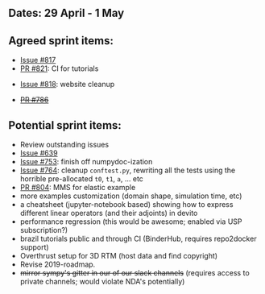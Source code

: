 ## Dates: 29 April - 1 May

## Agreed sprint items:
* [Issue #817](https://github.com/opesci/devito/issues/817)
* [PR #821](https://github.com/opesci/devito/pull/798): CI for tutorials
- [Issue #818](https://github.com/opesci/devito/issues/818): website cleanup
* ~~[PR #786](https://github.com/opesci/devito/pull/786)~~

## Potential sprint items:
- Review outstanding issues
- [Issue #639](https://github.com/opesci/devito/issues/639)
- [Issue #753](https://github.com/opesci/devito/issues/753): finish off numpydoc-ization
- [Issue #764](https://github.com/opesci/devito/issues/764): cleanup `conftest.py`, rewriting all the tests using the horrible pre-allocated `t0`, `t1`, `a`, ... etc
- [PR #804](https://github.com/opesci/devito/issues/804): MMS for elastic example
- more examples customization (domain shape, simulation time, etc)
- a cheatsheet (jupyter-notebook based) showing how to express different linear operators (and their adjoints) in devito
- performance regression (this would be awesome; enabled via USP subscription?)
- brazil tutorials public and through CI (BinderHub, requires repo2docker support)
- Overthrust setup for 3D RTM (host data and find copyright)
- Revise 2019-roadmap.
- ~~mirror sympy's gitter in our of our slack channels~~ (requires access to private channels; would violate NDA's potentially)